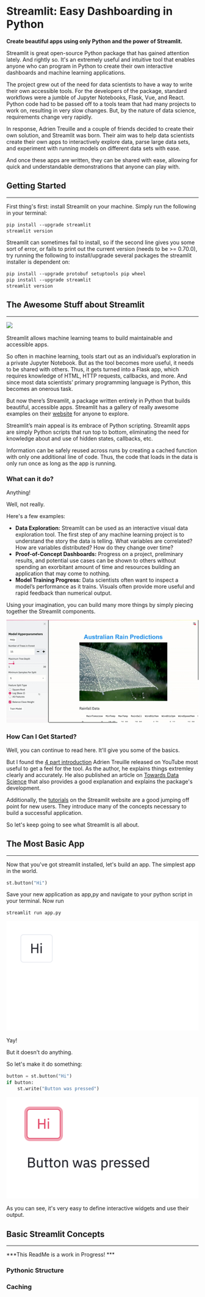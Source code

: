 # Streamlit: Easy Dashboarding in Python

**Create beautiful apps using only Python and the power of Streamlit.** 

Streamlit is great open-source Python package that has gained attention lately. And rightly so. It's an extremely useful and intuitive tool that enables anyone who can program in Python to create their own interactive dashboards and machine learning applications. 

The project grew out of the need for data scientists to have a way to write their own accessible tools. For the developers of the package, standard workflows were a jumble of Jupyter Notebooks, Flask, Vue, and React. Python code had to be passed off to a tools team that had many projects to work on, resulting in very slow changes. But, by the nature of data science, requirements change very rapidly. 

In response, Adrien Treuille and a couple of friends decided to create their own solution, and Streamlit was born. Their aim was to help data scientists create their own apps to interactively explore data, parse large data sets, and experiment with running models on different data sets with ease. 

And once these apps are written, they can be shared with ease, allowing for quick and understandable demonstrations that anyone can play with.

## Getting Started

----

First thing's first: install Streamlit on your machine. Simply run the following in your terminal:

```
pip install --upgrade streamlit 
streamlit version
```

Streamlit can sometimes fail to install, so if the second line gives you some sort of error, or fails to print out the current version (needs to be >= 0.70.0), try running the following to install/upgrade several packages the streamlit installer is dependent on:

```
pip install --upgrade protobuf setuptools pip wheel
pip install --upgrade streamlit 
streamlit version
```



## The Awesome Stuff about Streamlit

----

 ![](./Data_Exploration/raw/filtering.gif)

Streamlit allows machine learning teams to build maintainable and accessible apps. 

So often in machine learning, tools start out as an individual’s exploration in a private Jupyter Notebook. But as the tool becomes more useful, it needs to be shared with others. Thus, it gets turned into a Flask app, which requires knowledge of HTML, HTTP requests, callbacks, and more. And since most data scientists’ primary programming language is Python, this becomes an onerous task. 

But now there’s Streamlit, a package written entirely in Python that builds beautiful, accessible apps. Streamlit has a gallery of really awesome examples on their [website](https://www.streamlit.io/gallery) for anyone to explore.

Streamlit’s main appeal is its embrace of Python scripting. Streamlit apps are simply Python scripts that run top to bottom, eliminating the need for knowledge about and use of hidden states, callbacks, etc. 

Information can be safely reused across runs by creating a cached function with only one additional line of code. Thus, the code that loads in the data is only run once as long as the app is running.

### What can it do?

Anything!

Well, not really.

Here's a few examples:

-   **Data Exploration:** Streamlit can be used as an interactive visual data exploration tool. The first step of any machine learning project is to understand the story the data is telling. What variables are correlated? How are variables distributed? How do they change over time? 
-   **Proof-of-Concept Dashboards:** Progress on a project, preliminary results, and potential use cases can be shown to others without spending an exorbitant amount of time and resources building an application that may come to nothing. 
-   **Model Training Progress:** Data scientists often want to inspect a model’s performance as it trains. Visuals often provide more useful and rapid feedback than numerical output. 

Using your imagination, you can build many more things by simply piecing together the Streamlit components.

 ![](./Machine_Learning/raw/overview.gif)

### How Can I Get Started?

Well, you can continue to read here. It'll give you some of the basics.

But I found the [4 part introduction](https://www.youtube.com/watch?v=R2nr1uZ8ffc&t=11s) Adrien Treuille released on YouTube most useful to get a feel for the tool. As the author, he explains things extremley clearly and accurately. He also published an article on [Towards Data Science](https://towardsdatascience.com/coding-ml-tools-like-you-code-ml-models-ddba3357eace) that also provides a good explanation and explains the package's development. 

Additionally, the [tutorials](https://docs.streamlit.io/en/stable/tutorial/index.html) on the Streamlit website are a good jumping off point for new users. They introduce many of the concepts necessary to build a successful application. 

So let's keep going to see what Streamlit is all about.

## The Most Basic App

---

Now that you've got streamlit installed, let's build an app. The simplest app in the world.

```python
st.button("Hi")
```

Save your new application as app,py and navigate to your python script in your terminal. Now run

```
streamlit run app.py
```

![](./raw/Hi_app.jpg)

 Yay!

But it doesn't do anything.

So let's make it do something:

```python
button = st.button("Hi")
if button:
	st.write("Button was pressed")
```

![](./raw/pressed_button.jpg)

As you can see, it's very easy to define interactive widgets and use their output.

## Basic Streamlit Concepts

----

***This ReadMe is a work in Progress! ***



### Pythonic Structure







### Caching


